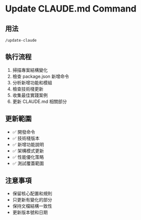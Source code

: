 # Update CLAUDE.md Command

## 用法
`/update-claude`

## 執行流程
1. 掃描專案結構變化
2. 檢查 package.json 新增命令
3. 分析新增功能和模組
4. 檢查技術棧更新
5. 收集最佳實踐案例
6. 更新 CLAUDE.md 相關部分

## 更新範圍
- ✅ 開發命令
- ✅ 技術棧版本
- ✅ 新增功能說明
- ✅ 架構模式更新
- ✅ 性能優化策略
- ✅ 測試覆蓋範圍

## 注意事項
- 保留核心配置和規則
- 只更新有變化的部分
- 保持文檔結構一致性
- 更新版本號和日期
